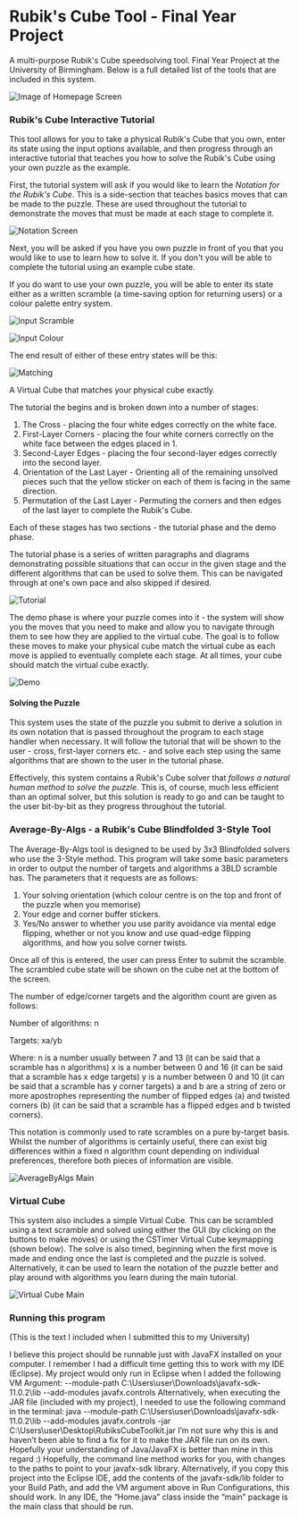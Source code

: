# Rubik's Cube Tool - Final Year Project
A multi-purpose Rubik's Cube speedsolving tool. Final Year Project at the University of Birmingham. Below is a full detailed list of the tools that are included in this system.

![Image of Homepage Screen](https://github.com/ChrisBLD/RubiksCubeToolkit/blob/master/src/resources/rct-homepage.png)

### Rubik's Cube Interactive Tutorial
This tool allows for you to take a physical Rubik's Cube that you own, enter its state using the input options available, and then progress through an interactive tutorial that teaches you how to solve the Rubik's Cube using your own puzzle as the example.

First, the tutorial system will ask if you would like to learn the *Notation for the Rubik's Cube*. This is a side-section that teaches basics moves that can be made to the puzzle. These are used throughout the tutorial to demonstrate the moves that must be made at each stage to complete it.

![Notation Screen](https://github.com/ChrisBLD/RubiksCubeToolkit/blob/master/src/resources/rct-notation.png)

Next, you will be asked if you have you own puzzle in front of you that you would like to use to learn how to solve it. If you don't you will be able to complete the tutorial using an example cube state. 

If you do want to use your own puzzle, you will be able to enter its state either as a written scramble (a time-saving option for returning users) or a colour palette entry system.

![Input Scramble](https://github.com/ChrisBLD/RubiksCubeToolkit/blob/master/src/resources/rct-input.png)

![Input Colour](https://github.com/ChrisBLD/RubiksCubeToolkit/blob/master/src/resources/rct-inputcolour.png)


The end result of either of these entry states will be this:

![Matching](https://github.com/ChrisBLD/RubiksCubeToolkit/blob/master/src/resources/rct-matching.jpg)

A Virtual Cube that matches your physical cube exactly.

The tutorial the begins and is broken down into a number of stages:
1) The Cross - placing the four white edges correctly on the white face.
2) First-Layer Corners - placing the four white corners correctly on the white face between the edges placed in 1.
3) Second-Layer Edges - placing the four second-layer edges correctly into the second layer.
4) Orientation of the Last Layer - Orienting all of the remaining unsolved pieces such that the yellow sticker on each of them is facing in the same direction.
5) Permutation of the Last Layer - Permuting the corners and then edges of the last layer to complete the Rubik's Cube.

Each of these stages has two sections - the tutorial phase and the demo phase.

The tutorial phase is a series of written paragraphs and diagrams demonstrating possible situations that can occur in the given stage and the different algorithms that can be used to solve them. This can be navigated through at one's own pace and also skipped if desired.

![Tutorial](https://github.com/ChrisBLD/RubiksCubeToolkit/blob/master/src/resources/rct-tutorial.png)

The demo phase is where your puzzle comes into it - the system will show you the moves that you need to make and allow you to navigate through them to see how they are applied to the virtual cube. The goal is to follow these moves to make your physical cube match the virtual cube as each move is applied to eventually complete each stage. At all times, your cube should match the virtual cube exactly.

![Demo](https://github.com/ChrisBLD/RubiksCubeToolkit/blob/master/src/resources/rct-demo.png)

#### Solving the Puzzle
This system uses the state of the puzzle you submit to derive a solution in its own notation that is passed throughout the program to each stage handler when necessary. It will follow the tutorial that will be shown to the user - cross, first-layer corners etc. - and solve each step using the same algorithms that are shown to the user in the tutorial phase. 

Effectively, this system contains a Rubik's Cube solver that *follows a natural human method to solve the puzzle*. This is, of course, much less efficient than an optimal solver, but this solution is ready to go and can be taught to the user bit-by-bit as they progress throughout the tutorial.


### Average-By-Algs - a Rubik's Cube Blindfolded 3-Style Tool
The Average-By-Algs tool is designed to be used by 3x3 Blindfolded solvers who use the 3-Style method. This program will take some 
basic parameters in order to output the number of targets and algorithms a 3BLD scramble has.
The parameters that it requests are as follows:
1) Your solving orientation (which colour centre is on the top and front of the puzzle when you memorise)
2) Your edge and corner buffer stickers.
3) Yes/No answer to whether you use parity avoidance via mental edge flipping, whether or not you know and use quad-edge flipping algorithms, and how you solve corner twists.

Once all of this is entered, the user can press Enter to submit the scramble. The scrambled cube state will be shown on the cube net at the bottom of the screen.

The number of edge/corner targets and the algorithm count are given as follows:

Number of algorithms: n

Targets: xa/yb

Where: 
n is a number usually between 7 and 13 (it can be said that a scramble has n algorithms)
x is a number between 0 and 16 (it can be said that a scramble has x edge targets)
y is a number between 0 and 10 (it can be said that a scramble has y corner targets)
a and b are a string of zero or more apostrophes representing the number of flipped edges (a) and twisted corners (b) (it can be said that a scramble has a flipped edges and b twisted corners).

This notation is commonly used to rate scrambles on a pure by-target basis. Whilst the number of algorithms is certainly useful, there can exist big differences within a fixed n algorithm count depending on individual preferences, therefore both pieces of information are visible.

![AverageByAlgs Main](https://github.com/ChrisBLD/RubiksCubeToolkit/blob/master/src/resources/aba-main.png)


### Virtual Cube
This system also includes a simple Virtual Cube. This can be scrambled using a text scramble and solved using either the GUI (by clicking on the buttons to make moves) or using the CSTimer Virtual Cube keymapping (shown below). The solve is also timed, beginning when the first move is made and ending once the last is completed and the puzzle is solved. Alternatively, it can be used to learn the notation of the puzzle better and play around with algorithms you learn during the main tutorial.

![Virtual Cube Main](https://github.com/ChrisBLD/RubiksCubeToolkit/blob/master/src/resources/vc-main.png)


### Running this program

(This is the text I included when I submitted this to my University)

I believe this project should be runnable just with JavaFX installed on your computer. I remember I had a difficult time getting this to work with my IDE (Eclipse).
My project would only run in Eclipse when I added the following VM Argument: 
--module-path C:\Users\user\Downloads\javafx-sdk-11.0.2\lib --add-modules javafx.controls
Alternatively, when executing the JAR file (included with my project), I needed to use the following command in the terminal:
java --module-path C:\Users\user\Downloads\javafx-sdk-11.0.2\lib --add-modules javafx.controls -jar C:\Users\user\Desktop\RubiksCubeToolkit.jar
I’m not sure why this is and haven’t been able to find a fix for it to make the JAR file run on its own. Hopefully your understanding of Java/JavaFX is better than mine in this regard :)
Hopefully, the command line method works for you, with changes to the paths to point to your javafx-sdk library. 
Alternatively, if you copy this project into the Eclipse IDE, add the contents of the javafx-sdk/lib folder to your Build Path, and add the VM argument above in Run Configurations, this should work.
In any IDE, the “Home.java” class inside the “main” package is the main class that should be run.
